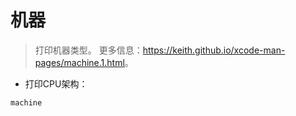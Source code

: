 # 机器

> 打印机器类型。
> 更多信息：<https://keith.github.io/xcode-man-pages/machine.1.html>。

- 打印CPU架构：

`machine`